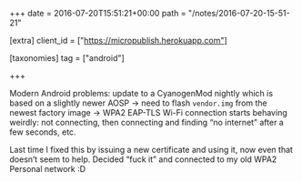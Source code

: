 +++
date = 2016-07-20T15:51:21+00:00
path = "/notes/2016-07-20-15-51-21"

[extra]
client_id = ["https://micropublish.herokuapp.com"]

[taxonomies]
tag = ["android"]

+++

<p>Modern Android problems: update to a CyanogenMod nightly which is based on a slightly newer AOSP → need to flash <code>vendor.img</code> from the newest factory image → WPA2 EAP-TLS Wi-Fi connection starts behaving weirdly: not connecting, then connecting and finding “no internet” after a few seconds, etc.</p>
<p>Last time I fixed this by issuing a new certificate and using it, now even that doesn’t seem to help. Decided “fuck it” and connected to my old WPA2 Personal network :D</p>